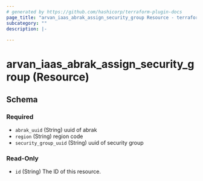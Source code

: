 ```yaml
---
# generated by https://github.com/hashicorp/terraform-plugin-docs
page_title: "arvan_iaas_abrak_assign_security_group Resource - terraform-provider-arvan"
subcategory: ""
description: |-
  
---
```


# arvan_iaas_abrak_assign_security_group (Resource)





<!-- schema generated by tfplugindocs -->
## Schema

### Required

- `abrak_uuid` (String) uuid of abrak
- `region` (String) region code
- `security_group_uuid` (String) uuid of security group

### Read-Only

- `id` (String) The ID of this resource.


